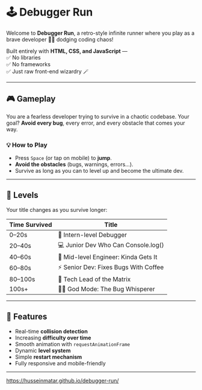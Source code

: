 # 🕹️ Debugger Run

Welcome to **Debugger Run**, a retro-style infinite runner where you play as a brave developer 🧑‍💻 dodging coding chaos!  

Built entirely with **HTML, CSS, and JavaScript** —  
✅ No libraries  
✅ No frameworks  
✅ Just raw front-end wizardry 🪄

---

## 🎮 Gameplay

You are a fearless developer trying to survive in a chaotic codebase. Your goal? **Avoid every bug**, every error, and every obstacle that comes your way.

### 💡 How to Play

- Press `Space` (or tap on mobile) to **jump**.
- **Avoid the obstacles** (bugs, warnings, errors...).
- Survive as long as you can to level up and become the ultimate dev.

---

## 🧠 Levels

Your title changes as you survive longer:

| Time Survived | Title |
|---------------|-------|
| 0–20s | 🐣 Intern-level Debugger |
| 20–40s | 💻 Junior Dev Who Can Console.log() |
| 40–60s | 🔧 Mid-level Engineer: Kinda Gets It |
| 60–80s | ⚡ Senior Dev: Fixes Bugs With Coffee |
| 80–100s | 🧠 Tech Lead of the Matrix |
| 100s+ | 🧙‍♂️ God Mode: The Bug Whisperer |

---

## 🧩 Features

- Real-time **collision detection**
- Increasing **difficulty over time**
- Smooth animation with `requestAnimationFrame`
- Dynamic **level system**
- Simple **restart mechanism**
- Fully responsive and mobile-friendly

---

https://husseinmatar.github.io/debugger-run/
